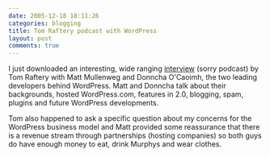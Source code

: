 ```yaml
---
date: 2005-12-18 18:11:26
categories: blogging
title: Tom Raftery podcast with WordPress
layout: post
comments: true
---
```

I just downloaded an interesting, wide ranging
[interview](http://www.podleaders.com/matt-mullenweg-podcast/) (sorry
podcast) by Tom Raftery with Matt Mullenweg and Donncha O'Caoimh, the
two leading developers behind WordPress. Matt and Donncha talk about
their backgrounds, hosted WordPress.com, features in 2.0, blogging,
spam, plugins and future WordPress developments.

Tom also happened to ask a specific question about my concerns for the
WordPress business model and Matt provided some reassurance that there
is a revenue stream through partnerships (hosting companies) so both
guys do have enough money to eat, drink Murphys and wear clothes.
